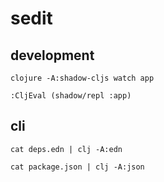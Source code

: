 # sedit

## development

    clojure -A:shadow-cljs watch app

    :CljEval (shadow/repl :app)

## cli

    cat deps.edn | clj -A:edn

    cat package.json | clj -A:json
